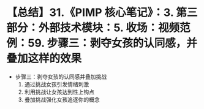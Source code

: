 # 【总结】31.《PIMP 核心笔记》：3. 第三部分：外部技术模块：5. 收场：视频范例：59. 步骤三：剥夺女孩的认同感，并叠加这样的效果

-   步骤三：剥夺女孩的认同感并叠加挑战
    1.  通过挑战女孩引发情绪刺激
    2.  利用挑战让女孩达到性上钩点
    3.  疊加挑战强化女孩追逐你的概念